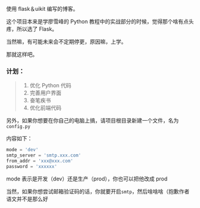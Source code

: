 使用 flask＆uikit 编写的博客。

这个项目本来是学廖雪峰的 Python 教程中的实战部分的时候，觉得那个啥有点头疼，所以选了 Flask。

当然嘛，有可能未来会不定期停更，原因嘛，上学。

那就这样吧。

### 计划：

> 1. 优化 Python 代码
> 2. 完善用户界面
> 3. 奋笔疾书
> 4. 优化前端代码

另外，如果你想要在你自己的电脑上搞，请项目根目录新建一个文件，名为`config.py`

内容如下：

```python
mode = 'dev'
smtp_server = 'smtp.xxx.com'
from_addr = 'xxx@xxx.com'
password = 'xxxxxx'
```

mode 表示是开发（dev）还是生产（prod），你也可以把他改成 prod

当然，如果你想尝试邮箱验证码的话，你就要开启`smtp`，然后啥啥啥（抱歉作者语文并不是那么好
